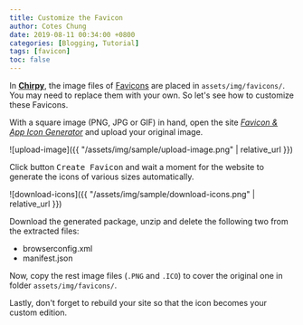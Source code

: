 ```yaml
---
title: Customize the Favicon
author: Cotes Chung
date: 2019-08-11 00:34:00 +0800
categories: [Blogging, Tutorial]
tags: [favicon]
toc: false
---
```


In [**Chirpy**](https://github.com/cotes2020/jekyll-theme-chirpy/), the image files of [Favicons](https://www.favicon-generator.org/about/) are placed in `assets/img/favicons/`. You may need to replace them with your own. So let's see how to customize these Favicons.

With a square image (PNG, JPG or GIF) in hand, open the site [*Favicon & App Icon Generator*](https://www.favicon-generator.org/) and upload your original image.

![upload-image]({{ "/assets/img/sample/upload-image.png" | relative_url }})

Click button <kbd>Create Favicon</kbd> and wait a moment for the website to generate the icons of various sizes automatically.

![download-icons]({{ "/assets/img/sample/download-icons.png" | relative_url }})

Download the generated package, unzip and delete the following two from the extracted files:

- browserconfig.xml
- manifest.json

Now, copy the rest image files (`.PNG` and `.ICO`) to cover the original one in folder `assets/img/favicons/`.

Lastly, don't forget to rebuild your site so that the icon becomes your custom edition.
